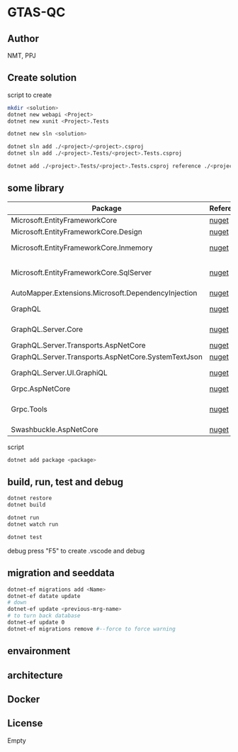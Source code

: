 # GTAS-QC
## Author
NMT, PPJ

## Create solution 
script to create
```sh
mkdir <solution>
dotnet new webapi <Project>
dotnet new xunit <Project>.Tests

dotnet new sln <solution>

dotnet sln add ./<project>/<project>.csproj
dotnet sln add ./<project>.Tests/<project>.Tests.csproj

dotnet add ./<project>.Tests/<project>.Tests.csproj reference ./<project>/<project>.Tests.csproj
```
## some library
| Package | Reference |Note|
| ------ | ------ | ------ |
| Microsoft.EntityFrameworkCore | [nuget](https://www.nuget.org/packages/Microsoft.EntityFrameworkCore/) | ORM |
| Microsoft.EntityFrameworkCore.Design | [nuget](https://www.nuget.org/packages/Microsoft.EntityFrameworkCore.Design/) | Migration |
| Microsoft.EntityFrameworkCore.Inmemory | [nuget](https://www.nuget.org/packages/Microsoft.EntityFrameworkCore.Inmemory/) | DB in ram |
| Microsoft.EntityFrameworkCore.SqlServer | [nuget](https://www.nuget.org/packages/Microsoft.EntityFrameworkCore.SqlServer/) | connect to sqlserver |
| AutoMapper.Extensions.Microsoft.DependencyInjection | [nuget](https://www.nuget.org/packages/AutoMapper.Extensions.Microsoft.DependencyInjection/) | mapping |
| GraphQL | [nuget](https://www.nuget.org/packages/GraphQL/) | graphql type |
| GraphQL.Server.Core | [nuget](https://www.nuget.org/packages/GraphQL.Server.Core/) | graphql server |
| GraphQL.Server.Transports.AspNetCore | [nuget](https://www.nuget.org/packages/GraphQL.Server.Transports.AspNetCore/) | auto |
| GraphQL.Server.Transports.AspNetCore.SystemTextJson | [nuget](https://www.nuget.org/packages/GraphQL.Server.Transports.AspNetCore.SystemTextJson/) | auto |
| GraphQL.Server.UI.GraphiQL | [nuget](https://www.nuget.org/packages/GraphQL.Server.UI.GraphiQL/) | graphql UI |
| Grpc.AspNetCore | [nuget](https://www.nuget.org/packages/Grpc.AspNetCore/) | grpc |
| Grpc.Tools | [nuget](https://www.nuget.org/packages/Grpc.Tools/) | grpc build proto |
|Swashbuckle.AspNetCore|[nuget](https://www.nuget.org/packages/Grpc.Tools/)|API UI|
script
```sh
dotnet add package <package>
```
## build, run, test and debug

```sh
dotnet restore
dotnet build

dotnet run
dotnet watch run

dotnet test
```

debug  press "F5" to create .vscode and debug

## migration and seeddata
```sh
dotnet-ef migrations add <Name>
dotnet-ef datate update
# down
dotnet-ef update <previous-mrg-name>
# to turn back database
dotnet-ef update 0 
dotnet-ef migrations remove #--force to force warning 
```
## envaironment

## architecture



## Docker

## License
Empty
